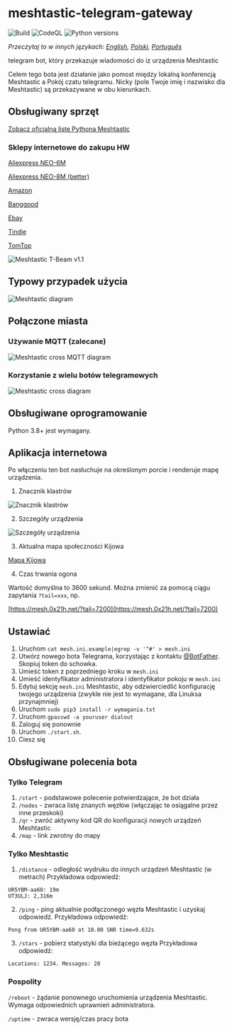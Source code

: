 # meshtastic-telegram-gateway
![Build](https://github.com/tb0hdan/meshtastic-telegram-gateway/actions/workflows/build.yml/badge.svg)
![CodeQL](https://github.com/tb0hdan/meshtastic-telegram-gateway/actions/workflows/codeql-analysis.yml/badge.svg)
![Python versions](https://shields.io/badge/python-3.8%20|%203.9%20|%203.10%20|%203.11%20|%203.12-green)

*Przeczytaj to w innych językach: [English](README.md), [Polski](README.pl.md), [Português](README.pt.md)*

telegram bot, który przekazuje wiadomości do iz urządzenia Meshtastic

Celem tego bota jest działanie jako pomost między lokalną konferencją Meshtastic a
Pokój czatu telegramu. Nicky (pole Twoje imię i nazwisko dla Meshtastic) są przekazywane w obu kierunkach.

## Obsługiwany sprzęt

[Zobacz oficjalną listę Pythona Meshtastic](https://github.com/meshtastic/python/blob/master/meshtastic/supported_device.py)

### Sklepy internetowe do zakupu HW

[Aliexpress NEO-6M](https://www.aliexpress.com/item/4001178678568.html)

[Aliexpress NEO-8M (better)](https://www.aliexpress.com/item/4001287221970.html)

[Amazon](https://www.amazon.com/TTGO-Meshtastic-T-Beam-Bluetooth-Battery/dp/B08GLDQDW1)

[Banggood](https://www.banggood.com/LILYGO-TTGO-Meshtastic-T-Beam-V1_1-ESP32-433-or-915-or-923Mhz-WiFi-Bluetooth-ESP32-GPS-NEO-6M-SMA-18650-Battery-Holder-With-OLED-p-1727472.html)

[Ebay](https://www.ebay.com/itm/353398290066)

[Tindie](https://www.tindie.com/products/lilygo/lilygo-ttgo-t-beam-v11-esp32/)

[TomTop](https://www.tomtop.com/p-e13012-4.html)

![Meshtastic T-Beam v1.1](https://raw.githubusercontent.com/tb0hdan/meshtastic-telegram-gateway/master/doc/img/tbeam_11.jpeg)


## Typowy przypadek użycia

![Meshtastic diagram](https://raw.githubusercontent.com/tb0hdan/meshtastic-telegram-gateway/master/doc/MeshtasticBot.drawio.png)

## Połączone miasta

### Używanie MQTT (zalecane)

![Meshtastic cross MQTT diagram](https://raw.githubusercontent.com/tb0hdan/meshtastic-telegram-gateway/master/doc/MeshtasticBot-cross-mqtt.drawio.png)

### Korzystanie z wielu botów telegramowych

![Meshtastic cross diagram](https://raw.githubusercontent.com/tb0hdan/meshtastic-telegram-gateway/master/doc/MeshtasticBot-cross.drawio.png)



## Obsługiwane oprogramowanie

Python 3.8+ jest wymagany.

## Aplikacja internetowa

Po włączeniu ten bot nasłuchuje na określonym porcie i renderuje mapę urządzenia.

1. Znacznik klastrów

![Znacznik klastrów](https://raw.githubusercontent.com/tb0hdan/meshtastic-telegram-gateway/master/doc/img/gmaps.png)

2. Szczegóły urządzenia

![Szczegóły urządzenia](https://raw.githubusercontent.com/tb0hdan/meshtastic-telegram-gateway/master/doc/img/gmaps_details.png)

3. Aktualna mapa społeczności Kijowa

[Mapa Kijowa](https://mesh.0x21h.net)

4. Czas trwania ogona

Wartość domyślna to 3600 sekund. Można zmienić za pomocą ciągu zapytania `?tail=xxx`, np.

[https://mesh.0x21h.net/?tail=7200](https://mesh.0x21h.net/?tail=7200)


## Ustawiać

1. Uruchom `cat mesh.ini.example|egrep -v '^#' > mesh.ini`
2. Utwórz nowego bota Telegrama, korzystając z kontaktu [@BotFather](https://t.me/BotFather). Skopiuj token 
do schowka.
3. Umieść token z poprzedniego kroku w `mesh.ini`
4. Umieść identyfikator administratora i identyfikator pokoju w `mesh.ini`
5. Edytuj sekcję `mesh.ini` Meshtastic, aby odzwierciedlić konfigurację twojego urządzenia (zwykle nie jest 
to wymagane, dla Linuksa przynajmniej)
6. Uruchom `sudo pip3 install -r wymagania.txt`
7. Uruchom `gpasswd -a youruser dialout`
8. Zaloguj się ponownie
9. Uruchom `./start.sh`.
10. Ciesz się

## Obsługiwane polecenia bota

### Tylko Telegram

1. `/start` - podstawowe polecenie potwierdzające, że bot działa
2. `/nodes` - zwraca listę znanych węzłów (włączając te osiągalne przez inne przeskoki)
3. `/qr` - zwróć aktywny kod QR do konfiguracji nowych urządzeń Meshtastic
4. `/map` - link zwrotny do mapy

### Tylko Meshtastic

1. `/distance` - odległość wydruku do innych urządzeń Meshtastic (w metrach)
Przykładowa odpowiedź:

```
UR5YBM-aa60: 19m
UT3ULJ: 2,316m
```

2. `/ping` - ping aktualnie podłączonego węzła Meshtastic i uzyskaj odpowiedź.
Przykładowa odpowiedź:

```
Pong from UR5YBM-aa60 at 10.00 SNR time=9.632s
```

3. `/stars` - pobierz statystyki dla bieżącego węzła
Przykładowa odpowiedź:

```
Locations: 1234. Messages: 20
```

### Pospolity

`/reboot` - żądanie ponownego uruchomienia urządzenia Meshtastic. Wymaga odpowiednich uprawnień 
administratora.

`/uptime` - zwraca wersję/czas pracy bota

